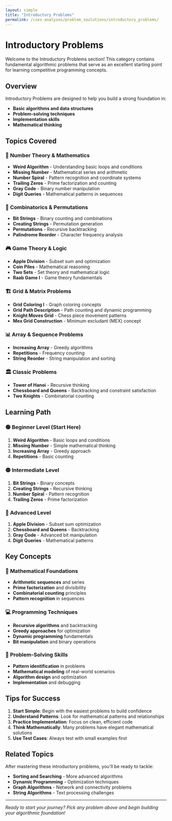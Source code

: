 ```yaml
---
layout: simple
title: "Introductory Problems"
permalink: /cses-analyses/problem_soulutions/introductory_problems/
---
```


# Introductory Problems

Welcome to the Introductory Problems section! This category contains fundamental algorithmic problems that serve as an excellent starting point for learning competitive programming concepts.

## Overview

Introductory Problems are designed to help you build a strong foundation in:
- **Basic algorithms and data structures**
- **Problem-solving techniques**
- **Implementation skills**
- **Mathematical thinking**

## Topics Covered

### 🔢 **Number Theory & Mathematics**
- **Weird Algorithm** - Understanding basic loops and conditions
- **Missing Number** - Mathematical series and arithmetic
- **Number Spiral** - Pattern recognition and coordinate systems
- **Trailing Zeros** - Prime factorization and counting
- **Gray Code** - Binary number manipulation
- **Digit Queries** - Mathematical patterns in sequences

### 🎯 **Combinatorics & Permutations**
- **Bit Strings** - Binary counting and combinations
- **Creating Strings** - Permutation generation
- **Permutations** - Recursive backtracking
- **Palindrome Reorder** - Character frequency analysis

### 🎮 **Game Theory & Logic**
- **Apple Division** - Subset sum and optimization
- **Coin Piles** - Mathematical reasoning
- **Two Sets** - Set theory and mathematical logic
- **Raab Game I** - Game theory fundamentals

### 🏗️ **Grid & Matrix Problems**
- **Grid Coloring I** - Graph coloring concepts
- **Grid Path Description** - Path counting and dynamic programming
- **Knight Moves Grid** - Chess piece movement patterns
- **Mex Grid Construction** - Minimum excludant (MEX) concept

### 📊 **Array & Sequence Problems**
- **Increasing Array** - Greedy algorithms
- **Repetitions** - Frequency counting
- **String Reorder** - String manipulation and sorting

### 🏛️ **Classic Problems**
- **Tower of Hanoi** - Recursive thinking
- **Chessboard and Queens** - Backtracking and constraint satisfaction
- **Two Knights** - Combinatorial counting

## Learning Path

### 🟢 **Beginner Level** (Start Here)
1. **Weird Algorithm** - Basic loops and conditions
2. **Missing Number** - Simple mathematical thinking
3. **Increasing Array** - Greedy approach
4. **Repetitions** - Basic counting

### 🟡 **Intermediate Level**
1. **Bit Strings** - Binary concepts
2. **Creating Strings** - Recursive thinking
3. **Number Spiral** - Pattern recognition
4. **Trailing Zeros** - Prime factorization

### 🔴 **Advanced Level**
1. **Apple Division** - Subset sum optimization
2. **Chessboard and Queens** - Backtracking
3. **Gray Code** - Advanced bit manipulation
4. **Digit Queries** - Mathematical patterns

## Key Concepts

### 🧮 **Mathematical Foundations**
- **Arithmetic sequences** and series
- **Prime factorization** and divisibility
- **Combinatorial counting** principles
- **Pattern recognition** in sequences

### 💻 **Programming Techniques**
- **Recursive algorithms** and backtracking
- **Greedy approaches** for optimization
- **Dynamic programming** fundamentals
- **Bit manipulation** and binary operations

### 🎯 **Problem-Solving Skills**
- **Pattern identification** in problems
- **Mathematical modeling** of real-world scenarios
- **Algorithm design** and optimization
- **Implementation** and debugging

## Tips for Success

1. **Start Simple**: Begin with the easiest problems to build confidence
2. **Understand Patterns**: Look for mathematical patterns and relationships
3. **Practice Implementation**: Focus on clean, efficient code
4. **Think Mathematically**: Many problems have elegant mathematical solutions
5. **Use Test Cases**: Always test with small examples first

## Related Topics

After mastering these introductory problems, you'll be ready to tackle:
- **Sorting and Searching** - More advanced algorithms
- **Dynamic Programming** - Optimization techniques
- **Graph Algorithms** - Network and connectivity problems
- **String Algorithms** - Text processing challenges

---

*Ready to start your journey? Pick any problem above and begin building your algorithmic foundation!* 